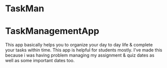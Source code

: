 # TaskMan 
# TaskManagementApp
This app basically helps you to organize your day to day life &amp; complete your tasks within time. This app is helpful for students mostly. I've made this because i was having problem managing my assignment &amp; quiz dates as well as some important dates too.

